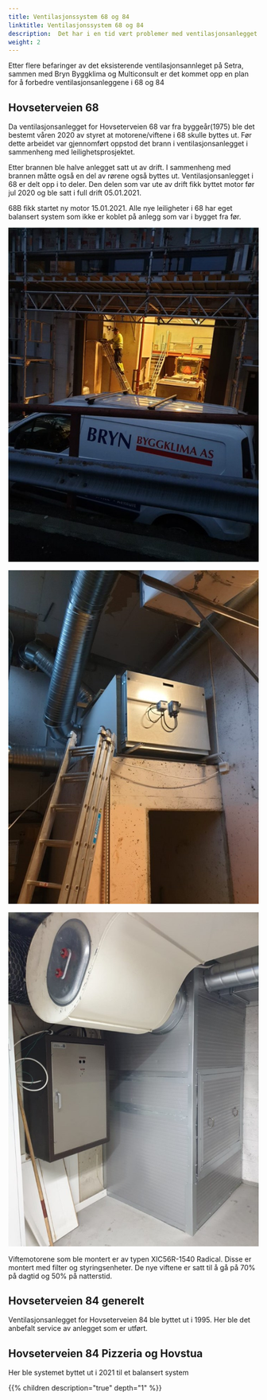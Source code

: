 ```yaml
---
title: Ventilasjonssystem 68 og 84
linktitle: Ventilasjonssystem 68 og 84
description:  Det har i en tid vært problemer med ventilasjonsanlegget i 68 og 84. Det er igangsatt arbeid får å forbedre dette.
weight: 2
---
```


Etter flere befaringer av det eksisterende ventilasjonsannleget på Setra, sammen med Bryn Byggklima og Multiconsult er det kommet opp en plan for å forbedre ventilasjonsanleggene i 68 og 84  

## Hovseterveien 68

Da ventilasjonsanlegget for Hovseterveien 68 var fra byggeår(1975) ble det bestemt våren 2020 av styret at motorene/viftene i 68 skulle byttes ut. Før dette arbeidet var gjennomført oppstod det brann i ventilasjonsanlegget i sammenheng med leilighetsprosjektet. 

Etter brannen ble halve anlegget satt ut av drift. I sammenheng med brannen måtte også en del av rørene også byttes ut. Ventilasjonsanlegget i 68 er delt opp i to deler. Den delen som var ute av drift fikk byttet motor før jul 2020 og ble satt i full drift 05.01.2021.  

68B fikk startet ny  motor 15.01.2021.    Alle nye leiligheter i 68 har eget balansert system som ikke er koblet på anlegg som var i bygget fra  før.

![Viftemotor](20201221_154804.jpg "Arbeidet ble utført av Bryn byggeklima og reparasjonen koster ca 1.000.000,-")

![Viftemotor](20201221_105624.jpg "Ny viftemotor til 68J. Denne er plassert i vaktmestergarasjen og blåser utluften inn i U3 garasjen.")

![Viftemotor](20210107_124238.jpg "Den nye viften i 68B. Den blåser også utluft til U3.")

Viftemotorene som ble montert er av typen XIC56R-1540 Radical. Disse er montert med filter og styringsenheter. De nye viftene er satt til å gå på 70% på dagtid og 50% på natterstid.

## Hovseterveien 84 generelt

Ventilasjonsanlegget for Hovseterveien 84 ble byttet ut i 1995. Her ble det anbefalt service av anlegget som er utført.

## Hovseterveien 84  Pizzeria og Hovstua

Her ble systemet byttet ut i 2021 til et balansert system

{{% children description="true" depth="1" %}}
